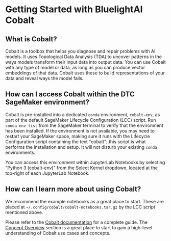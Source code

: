 # Getting Started with BluelightAI Cobalt

## What is Cobalt?

Cobalt is a toolbox that helps you diagnose and repair problems with AI models. It uses Topological Data Analysis (TDA) to uncover patterns in the ways models transform their input data into output data. You can use Cobalt with any type of model or data, as long as you can produce vector embeddings of that data. Cobalt uses these to build representations of your data and reveal ways the model fails.

## How can I access Cobalt within the DTC SageMaker environment?

Cobalt is pre-installed into a dedicated `conda` environment, `cobalt-env`, as part of the default SageMaker Lifecycle Configuration (LCC) script. Run `conda env list` from the SageMaker terminal to verify that the environment has been installed. If the environment is not available, you may need to restart your SageMaker space, making sure it runs with the Lifecycle Configuration script containing the text "cobalt"; this script is what performs the installation and setup. It will not disturb your existing `conda` environments.

You can access this environment within JupyterLab Notebooks by selecting “Python 3 (cobalt-env)” from the Select Kernel dropdown, located at the top-right of each JupyterLab Notebook.

## How can I learn more about using Cobalt?

We recommend the example notebooks as a great place to start. These are placed at `~/.config/cobalt/cobalt-notebooks.tar.gz` by the LCC script mentioned above.

Please refer to the [Cobalt documentation](https://docs.cobalt.bluelightai.com/index.html) for a complete guide. The [Concept Overview](https://docs.cobalt.bluelightai.com/concepts.html) section is a great place to start to gain a high-level understanding of Cobalt use cases and concepts.

